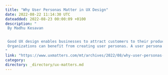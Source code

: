 ```yaml
---
title: "Why User Personas Matter in UX Design"
date: 2022-08-22 11:14:30 UTC
dateadded: 2022-08-23 00:00:09 +0100
description: "
 By Madhu Kesavan 


 Good UX design enables businesses to attract customers to their products and services. According to one study, a well-designed user interface can increase a product’s sales by up to 200 percent, while an outstanding UX design can increase sales by 400 percent. Users have come to expect a positive user experience, so this is now a requirement for all applications. 
 Organizations can benefit from creating user personas. A user persona is a fictitious character who interacts with your company and its products or services. You can define the personal characteristics of basic personas, including their demographics. More advanced personas can be behavioral, goal-based, or both, for design and marketing. Actual users should be able to identify with the personas you’ve created to ensure they have a positive experience on your Web site or in your app. Consumer demands can aid system design by helping you to determine how a product can meet the normal standards of consumers belonging to diverse fields, age groups, and places. Creating personas can be an excellent way of collecting data and attaining this goal. Read More 
"
link: "https://www.uxmatters.com/mt/archives/2022/08/why-user-personas-matter-in-ux-design.php"
category:
directory: _directory/ux-matters.md
---
```

